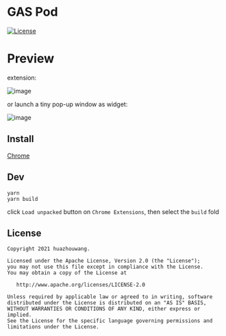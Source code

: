 # GAS Pod
[![License](https://img.shields.io/badge/license-Apache%202.0-blue.svg)](https://github.com/huazhouwang/gas_pod/blob/main/LICENSE)

# Preview
extension:

![image](https://user-images.githubusercontent.com/9532423/124857180-6a0e7c00-dfde-11eb-9f45-1924abfc5c78.png)

or launch a tiny pop-up window as widget:

![image](https://user-images.githubusercontent.com/9532423/124857101-48ad9000-dfde-11eb-9172-2f90ff74c021.png)

## Install
[Chrome](https://chrome.google.com/webstore/detail/gas-pod/diobnnjkbkdpdgenhlgjanifmaimmppp)

## Dev
```
yarn
yarn build
```
click `Load unpacked` button on `Chrome Extensions`, then select the `build` fold

## License

    Copyright 2021 huazhouwang.

    Licensed under the Apache License, Version 2.0 (the "License");
    you may not use this file except in compliance with the License.
    You may obtain a copy of the License at

       http://www.apache.org/licenses/LICENSE-2.0

    Unless required by applicable law or agreed to in writing, software
    distributed under the License is distributed on an "AS IS" BASIS,
    WITHOUT WARRANTIES OR CONDITIONS OF ANY KIND, either express or implied.
    See the License for the specific language governing permissions and
    limitations under the License.

